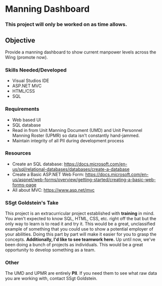# Manning Dashboard
### This project will only be worked on as time allows.
## Objective
Provide a manning dashboard to show current manpower levels across the Wing (promote now). 
### Skills Needed/Developed
- Visual Studios IDE
- ASP.NET MVC
- HTML/CSS
- SQL
### Requirements
- Web based UI
- SQL database
- Read in from Unit Manning Document (UMD) and Unit Personnel Manning Roster (UPMR) so data isn't constantly hand-jammed.
- Maintain integrity of all PII during development process
### Resources
- Create an SQL database: https://docs.microsoft.com/en-us/sql/relational-databases/databases/create-a-database
- Create a Basic ASP.NET Web Form: https://docs.microsoft.com/en-us/aspnet/web-forms/overview/getting-started/creating-a-basic-web-forms-page
- All about MVC: https://www.asp.net/mvc
### SSgt Goldstein's Take
This project is an extracurricular project established with <b>training</b> in mind. You aren't expected to know SQL, HTML, CSS, etc. right off the bat but the only way to learn is to read it and try it. This would be a great, unclassified example of something that you could use to show a potential employer of your abilities. Doing this part by part will make it easier for you to grasp the concepts. <B>Additionally, I'd like to see teamwork here.</B> Up until now, we've been doing a bunch of projects as individuals. This would be a great opportunity to develop something as a team.
### Other
The UMD and UPMR are entirely <B>PII</B>. If you need them to see what raw data you are working with, contact SSgt Goldstein.
